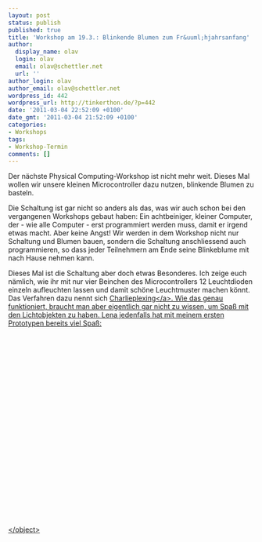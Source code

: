 ```yaml
---
layout: post
status: publish
published: true
title: 'Workshop am 19.3.: Blinkende Blumen zum Fr&uuml;hjahrsanfang'
author:
  display_name: olav
  login: olav
  email: olav@schettler.net
  url: ''
author_login: olav
author_email: olav@schettler.net
wordpress_id: 442
wordpress_url: http://tinkerthon.de/?p=442
date: '2011-03-04 22:52:09 +0100'
date_gmt: '2011-03-04 21:52:09 +0100'
categories:
- Workshops
tags:
- Workshop-Termin
comments: []
---
```

<p>Der n&auml;chste Physical Computing-Workshop ist nicht mehr weit. Dieses Mal wollen wir unsere kleinen Microcontroller dazu nutzen, blinkende Blumen zu basteln.</p>
<p>Die Schaltung ist gar nicht so anders als das, was wir auch schon bei den vergangenen Workshops gebaut haben: Ein achtbeiniger, kleiner Computer, der - wie alle Computer - erst programmiert werden muss, damit er irgend etwas macht. Aber keine Angst! Wir werden in dem Workshop nicht nur Schaltung und Blumen bauen, sondern die Schaltung anschliessend auch programmieren, so dass jeder Teilnehmern am Ende seine Blinkeblume mit nach Hause nehmen kann.</p>
<p>Dieses Mal ist die Schaltung aber doch etwas Besonderes. Ich zeige euch n&auml;mlich, wie ihr mit nur vier Beinchen des Microcontrollers 12 Leuchtdioden einzeln aufleuchten lassen und damit sch&ouml;ne Leuchtmuster machen k&ouml;nnt. Das Verfahren dazu nennt sich <a href="http:&#47;&#47;en.wikipedia.org&#47;wiki&#47;Charlieplexing">Charlieplexing<&#47;a>. Wie das genau funktioniert, braucht man aber eigentlich gar nicht zu wissen, um Spa&szlig; mit den Lichtobjekten zu haben.  Lena jedenfalls hat mit meinem ersten Prototypen bereits viel Spa&szlig;:</p>
<p><object style="height: 390px; width: 640px"><param name="movie" value="http:&#47;&#47;www.youtube.com&#47;v&#47;QQQ1JBb4PFc?version=3"><param name="allowFullScreen" value="true"><param name="allowScriptAccess" value="always"><embed src="http:&#47;&#47;www.youtube.com&#47;v&#47;QQQ1JBb4PFc?version=3" type="application&#47;x-shockwave-flash" allowfullscreen="true" allowScriptAccess="always" width="640" height="390"><&#47;object></p>
